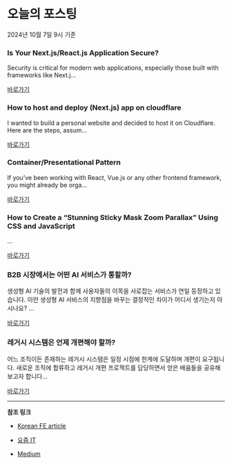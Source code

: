 # 오늘의 포스팅 
2024년 10월 7일 9시 기준 

### Is Your Next.js/React.js Application Secure? 

 Security is critical for modern web applications, especially those built with frameworks like Next.j... 

 [바로가기](https://medium.com/m/signin?actionUrl=https%3A%2F%2Fmedium.com%2F_%2Fbookmark%2Fp%2F7f97d03f90f4&operation=register&redirect=https%3A%2F%2Fmedium.com%2F%40devadeelahmad%2Fis-your-next-js-react-js-application-secure-7f97d03f90f4&source=------reactjs---0-84----------reactjs------bookmark_preview----95a09561_e1c9_40fb_99fb_a1948f918fa4-------) 

### How to host and deploy (Next.js) app on cloudflare 

 I wanted to build a personal website and decided to host it on Cloudflare. Here are the steps, assum... 

 [바로가기](https://medium.com/m/signin?actionUrl=https%3A%2F%2Fmedium.com%2F_%2Fbookmark%2Fp%2Fa224b06d73d3&operation=register&redirect=https%3A%2F%2Fmedium.com%2F%40valoherie%2Fhow-to-host-and-deploy-next-js-app-on-cloudflare-a224b06d73d3&source=------nextjs---0-84----------nextjs------bookmark_preview----3c68b998_83d4_4c1d_93a3_4a5765eea7b8-------) 

### Container/Presentational Pattern 

 If you’ve been working with React, Vue.js or any other frontend framework, you might already be orga... 

 [바로가기](https://medium.com/m/signin?actionUrl=https%3A%2F%2Fmedium.com%2F_%2Fbookmark%2Fp%2F7c2558de4131&operation=register&redirect=https%3A%2F%2Fmedium.com%2F%40divyansh.sri258%2Fcontainer-presentational-pattern-7c2558de4131&source=------front_end_development---0-84----------front_end_development------bookmark_preview----cebcb02f_bf5c_4337_96d4_605512470f16-------) 

### How to Create a “Stunning Sticky Mask Zoom Parallax” Using CSS and JavaScript 

 ... 

 [바로가기](https://medium.com/m/signin?actionUrl=https%3A%2F%2Fmedium.com%2F_%2Fbookmark%2Fp%2Fb1593052b630&operation=register&redirect=https%3A%2F%2Fmisterhamu.medium.com%2Fhow-to-create-a-stunning-sticky-mask-zoom-parallax-using-css-and-javascript-b1593052b630&source=------react---0-84----------react------bookmark_preview----cca3116c_578e_4eb8_94f0_440dc8ac2481-------) 

### B2B 시장에서는 어떤 AI 서비스가 통할까? 

 생성형 AI 기술의 발전과 함께 사용자들의 이목을 사로잡는 서비스가 연일 등장하고 있습니다. 이런 생성형 AI 서비스의 지향점을 바꾸는 결정적인 차이가 어디서 생기는지 아시나요? ... 

 [바로가기](https://yozm.wishket.com/magazine/detail/2787/) 

### 레거시 시스템은 언제 개편해야 할까? 

 어느 조직이든 존재하는 레거시 시스템은 일정 시점에 한계에 도달하며 개편이 요구됩니다. 새로운 조직에 합류하고 레거시 개편 프로젝트를 담당하면서 얻은 배움들을 공유해 보고자 합니다... 

 [바로가기](https://yozm.wishket.com/magazine/detail/2786/) 

---

**참조 링크**

- [Korean FE article](https://kofearticle.substack.com) 

- [요즘 IT](https://yozm.wishket.com/magazine) 

- [Medium](https://medium.com) 

